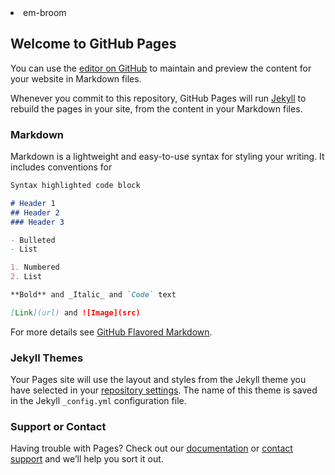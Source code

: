 <link href="https://emoji.template.pc-cdn.de/emoji.css" rel="stylesheet">
<li class="emoji" data-clipboard-text="&lt;i class=&quot;em em-broom&quot; aria-role=&quot;presentation&quot; aria-label=&quot;BROOM&quot;&gt;&lt;/i&gt;">
<i class="em em-broom" aria-role="presentation" aria-label="BROOM"></i> em-<span class="name" data-alternative-names=",BROOM">broom</span>
</li>


## Welcome to GitHub Pages

You can use the [editor on GitHub](https://github.com/pfeifferch/playground/edit/main/docs/index.md) to maintain and preview the content for your website in Markdown files.

Whenever you commit to this repository, GitHub Pages will run [Jekyll](https://jekyllrb.com/) to rebuild the pages in your site, from the content in your Markdown files.

### Markdown

Markdown is a lightweight and easy-to-use syntax for styling your writing. It includes conventions for

```markdown
Syntax highlighted code block

# Header 1
## Header 2
### Header 3

- Bulleted
- List

1. Numbered
2. List

**Bold** and _Italic_ and `Code` text

[Link](url) and ![Image](src)
```

For more details see [GitHub Flavored Markdown](https://guides.github.com/features/mastering-markdown/).

### Jekyll Themes

Your Pages site will use the layout and styles from the Jekyll theme you have selected in your [repository settings](https://github.com/pfeifferch/playground/settings). The name of this theme is saved in the Jekyll `_config.yml` configuration file.

### Support or Contact

Having trouble with Pages? Check out our [documentation](https://docs.github.com/categories/github-pages-basics/) or [contact support](https://github.com/contact) and we’ll help you sort it out.
